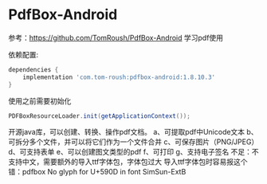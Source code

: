 PdfBox-Android
==============
参考：https://github.com/TomRoush/PdfBox-Android
学习pdf使用

依赖配置:

```gradle
dependencies {
    implementation 'com.tom-roush:pdfbox-android:1.8.10.3'
}
```
使用之前需要初始化
```java
PDFBoxResourceLoader.init(getApplicationContext());
```

开源java库，可以创建、转换、操作pdf文档。
a、可提取pdf中Unicode文本
b、可拆分多个文件，并可以将它们作为一个文件合并
c、可保存图片（PNG/JPEG）
d、可支持表单
e、可以创建图文类型的pdf
f、可打印
g、支持电子签名
不足：不支持中文，需要额外的导入ttf字体包，字体包过大
导入ttf字体包时容易报这个错：pdfbox No glyph for U+590D in font SimSun-ExtB